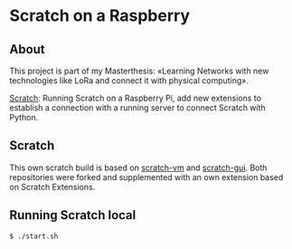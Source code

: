 # Scratch on a Raspberry

## About

This project is part of my Masterthesis: «Learning Networks with new technologies like 
LoRa and connect it with physical computing».

[Scratch](https://scratch.mit.edu/): Running Scratch on a Raspberry Pi, add new extensions to
establish a connection with a running server to connect Scratch 
with Python.

## Scratch

This own scratch build is based on [scratch-vm](https://github.com/LLK/scratch-vm) and [scratch-gui](https://github.com/LLK/scratch-gui).
Both repositories were forked and supplemented with an own extension based on Scratch Extensions.

## Running Scratch local

```
$ ./start.sh
```





